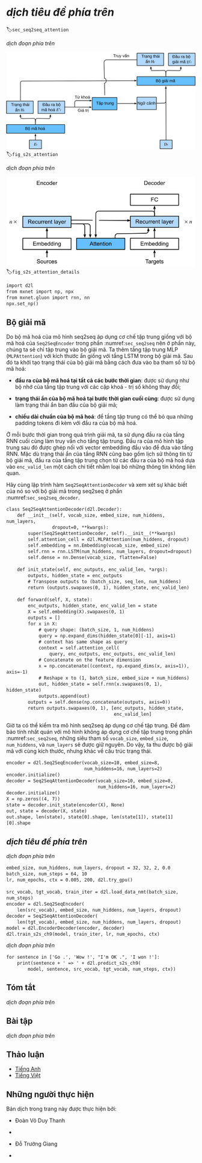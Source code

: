<!-- ===================== Bắt đầu dịch Phần 1 ==================== -->
<!-- ========================================= REVISE - BẮT ĐẦU =================================== -->

<!--
# Sequence to Sequence with Attention Mechanisms
-->

# *dịch tiêu đề phía trên*
:label:`sec_seq2seq_attention`

<!--
In this section, we add the attention mechanism to the sequence to sequence (seq2seq) model as introduced in :numref:`sec_seq2seq` to explicitly aggregate states with weights.
:numref:`fig_s2s_attention` shows the model architecture for encoding and decoding at the timestep $t$.
Here, the memory of the attention layer consists of all the information that the encoder has seen---the encoder output at each timestep.
During the decoding, the decoder output from the previous timestep $t-1$ is used as the query.
The output of the attention model is viewed as the context information, and such context is concatenated with the decoder input $D_t$.
Finally, we feed the concatenation into the decoder.
-->

*dịch đoạn phía trên*

<!--
![The second timestep in decoding for the sequence to sequence model with attention mechanism.](../img/seq2seq_attention.svg)
-->

![*dịch chú thích ảnh phía trên*](../img/seq2seq_attention.svg)
:label:`fig_s2s_attention`


<!--
To illustrate the overall architecture of seq2seq with attention model, the layer structure of its encoder and decoder is shown in :numref:`fig_s2s_attention_details`.
-->

*dịch đoạn phía trên*

<!--
![The layers in the sequence to sequence model with attention mechanism.](../img/seq2seq-attention-details.svg)
-->

![*dịch chú thích ảnh phía trên*](../img/seq2seq-attention-details.svg)
:label:`fig_s2s_attention_details`

```{.python .input  n=1}
import d2l
from mxnet import np, npx
from mxnet.gluon import rnn, nn
npx.set_np()
```

<!-- ===================== Kết thúc dịch Phần 1 ===================== -->

<!-- ===================== Bắt đầu dịch Phần 2 ===================== -->

<!--
## Decoder
-->

## Bộ giải mã

<!--
Since the encoder of seq2seq with attention mechanisms is the same as `Seq2SeqEncoder` in :numref:`sec_seq2seq`, we will just focus on the decoder.
We add an MLP attention layer (`MLPAttention`) which has the same hidden size as the LSTM layer in the decoder.
Then we initialize the state of the decoder by passing three items from the encoder:
-->

Do bộ mã hoá của mô hình seq2seq áp dụng cơ chế tập trung giống với bộ mã hoá của `Seq2SeqEncoder` trong phần :numref:`sec_seq2seq` nên ở phần này, chúng ta sẽ chỉ tập trung vào bộ giải mã.
Ta thêm tầng tập trung MLP (`MLPAttention`) với kích thước ẩn giống với tầng LSTM trong bộ giải mã.
Sau đó ta khởi tạo trạng thái của bộ giải mã bằng cách đưa vào ba tham số từ bộ mã hoá:

<!--
- **the encoder outputs of all timesteps**: they are used as the attention layer's memory with identical keys and values;
-->

- **đầu ra của bộ mã hoá tại tất cả các bước thời gian**: được sử dụng như bộ nhớ của tầng tập trung với các cặp khoá - trị số không thay đổi;

<!--
- **the hidden state of the encoder's final timestep**: it is used as the initial decoder's hidden state;
-->

- **trạng thái ẩn của bộ mã hoá tại bước thời gian cuối cùng**: được sử dụng làm trạng thái ẩn ban đầu của bộ giải mã;

<!--
- **the encoder valid length**: so the attention layer will not consider the padding tokens with in the encoder outputs.
-->

- **chiều dài chuẩn của bộ mã hoá**: để tầng tập trung có thể bỏ qua những padding tokens đi kèm với đầu ra của bộ mã hoá.

<!--
At each timestep of the decoding, we use the output of the decoder's last RNN layer as the query for the attention layer.
The attention model's output is then concatenated with the input embedding vector to feed into the RNN layer.
Although the RNN layer hidden state also contains history information from decoder,
the attention output explicitly selects the encoder outputs based on `enc_valid_len`, so that the attention output suspends other irrelevant information.
-->

Ở mỗi bước thời gian trong quá trình giải mã, ta sử dụng đầu ra của tầng RNN cuối cùng làm truy vấn cho tầng tập trung.
Đầu ra của mô hình tập trung sau đó được ghép nối với vector embedding đầu vào để đưa vào tầng RNN.
Mặc dù trạng thái ẩn của tầng RNN cũng bao gồm lịch sử thông tin từ bộ giải mã, đầu ra của tầng tập trung chọn từ các đầu ra của bộ mã hoá dựa vào `enc_valid_len` một cách chi tiết nhằm loại bỏ những thông tin không liên quan.

<!--
Let us implement the `Seq2SeqAttentionDecoder`, and see how it differs from the decoder in seq2seq from :numref:`sec_seq2seq_decoder`.
-->

Hãy cùng lập trình hàm `Seq2SeqAttentionDecoder` và xem xét sự khác biết của nó so với bộ giải mã trong seq2seq ở phần :numref:`sec_seq2seq_decoder`.


```{.python .input  n=2}
class Seq2SeqAttentionDecoder(d2l.Decoder):
    def __init__(self, vocab_size, embed_size, num_hiddens, num_layers,
                 dropout=0, **kwargs):
        super(Seq2SeqAttentionDecoder, self).__init__(**kwargs)
        self.attention_cell = d2l.MLPAttention(num_hiddens, dropout)
        self.embedding = nn.Embedding(vocab_size, embed_size)
        self.rnn = rnn.LSTM(num_hiddens, num_layers, dropout=dropout)
        self.dense = nn.Dense(vocab_size, flatten=False)

    def init_state(self, enc_outputs, enc_valid_len, *args):
        outputs, hidden_state = enc_outputs
        # Transpose outputs to (batch_size, seq_len, num_hiddens)
        return (outputs.swapaxes(0, 1), hidden_state, enc_valid_len)

    def forward(self, X, state):
        enc_outputs, hidden_state, enc_valid_len = state
        X = self.embedding(X).swapaxes(0, 1)
        outputs = []
        for x in X:
            # query shape: (batch_size, 1, num_hiddens)
            query = np.expand_dims(hidden_state[0][-1], axis=1)
            # context has same shape as query
            context = self.attention_cell(
                query, enc_outputs, enc_outputs, enc_valid_len)
            # Concatenate on the feature dimension
            x = np.concatenate((context, np.expand_dims(x, axis=1)), axis=-1)
            # Reshape x to (1, batch_size, embed_size + num_hiddens)
            out, hidden_state = self.rnn(x.swapaxes(0, 1), hidden_state)
            outputs.append(out)
        outputs = self.dense(np.concatenate(outputs, axis=0))
        return outputs.swapaxes(0, 1), [enc_outputs, hidden_state,
                                        enc_valid_len]
```

<!--
Now we can test the seq2seq with attention model.
To be consistent with the model without attention in :numref:`sec_seq2seq`, we use the same hyper-parameters for `vocab_size`, `embed_size`, `num_hiddens`, and `num_layers`.
As a result, we get the same decoder output shape, but the state structure is changed.
-->

Giờ ta có thể kiểm tra mô hình seq2seq áp dụng cơ chế tập trung.
Để đảm bảo tính nhất quán với mô hình không áp dụng cơ chế tập trung trong phần :numref:`sec_seq2seq`, những siêu tham số `vocab_size`, `embed_size`, `num_hiddens`, và `num_layers` sẽ được giữ nguyên.
Do vậy, ta thu được bộ giải mã với cùng kích thước, nhưng khác về cấu trúc trạng thái.


```{.python .input  n=3}
encoder = d2l.Seq2SeqEncoder(vocab_size=10, embed_size=8,
                             num_hiddens=16, num_layers=2)
encoder.initialize()
decoder = Seq2SeqAttentionDecoder(vocab_size=10, embed_size=8,
                                  num_hiddens=16, num_layers=2)
decoder.initialize()
X = np.zeros((4, 7))
state = decoder.init_state(encoder(X), None)
out, state = decoder(X, state)
out.shape, len(state), state[0].shape, len(state[1]), state[1][0].shape
```

<!-- ===================== Kết thúc dịch Phần 2 ===================== -->

<!-- ===================== Bắt đầu dịch Phần 3 ===================== -->

<!--
## Training
-->

## *dịch tiêu đề phía trên*

<!--
Similar to :numref:`sec_seq2seq_training`, we try a toy model by applying the same training hyperparameters and the same training loss.
As we can see from the result, since the sequences in the training dataset are relative short, the additional attention layer does not lead to a significant improvement.
Due to the computational overhead of both the encoder's and the decoder's attention layers, this model is much slower than the seq2seq model without attention.
-->

*dịch đoạn phía trên*


```{.python .input  n=5}
embed_size, num_hiddens, num_layers, dropout = 32, 32, 2, 0.0
batch_size, num_steps = 64, 10
lr, num_epochs, ctx = 0.005, 200, d2l.try_gpu()

src_vocab, tgt_vocab, train_iter = d2l.load_data_nmt(batch_size, num_steps)
encoder = d2l.Seq2SeqEncoder(
    len(src_vocab), embed_size, num_hiddens, num_layers, dropout)
decoder = Seq2SeqAttentionDecoder(
    len(tgt_vocab), embed_size, num_hiddens, num_layers, dropout)
model = d2l.EncoderDecoder(encoder, decoder)
d2l.train_s2s_ch9(model, train_iter, lr, num_epochs, ctx)
```

<!--
Last, we predict several sample examples.
-->

*dịch đoạn phía trên*


```{.python .input  n=6}
for sentence in ['Go .', 'Wow !', "I'm OK .", 'I won !']:
    print(sentence + ' => ' + d2l.predict_s2s_ch9(
        model, sentence, src_vocab, tgt_vocab, num_steps, ctx))
```

<!--
## Summary
-->

## Tóm tắt

<!--
* The seq2seq model with attention adds an additional attention layer to the model without attention.
* The decoder of the seq2seq with attention model passes three items from the encoder: the encoder outputs of all timesteps, the hidden state of the encoder's final timestep, and the encoder valid length.
-->

*dịch đoạn phía trên*

<!--
## Exercises
-->

## Bài tập

<!--
1. Compare `Seq2SeqAttentionDecoder` and `Seq2seqDecoder` by using the same parameters and checking their losses.
2. Can you think of any use cases where `Seq2SeqAttentionDecoder` will outperform `Seq2seqDecoder`?
-->

*dịch đoạn phía trên*

<!-- ===================== Kết thúc dịch Phần 3 ===================== -->
<!-- ========================================= REVISE - KẾT THÚC =================================== -->


## Thảo luận
* [Tiếng Anh](https://discuss.mxnet.io/t/4345)
* [Tiếng Việt](https://forum.machinelearningcoban.com/c/d2l)

## Những người thực hiện
Bản dịch trong trang này được thực hiện bởi:
<!--
Tác giả của mỗi Pull Request điền tên mình và tên những người review mà bạn thấy
hữu ích vào từng phần tương ứng. Mỗi dòng một tên, bắt đầu bằng dấu `*`.

Lưu ý:
* Nếu reviewer không cung cấp tên, bạn có thể dùng tên tài khoản GitHub của họ
với dấu `@` ở đầu. Ví dụ: @aivivn.

* Tên đầy đủ của các reviewer có thể được tìm thấy tại https://github.com/aivivn/d2l-vn/blob/master/docs/contributors_info.md
-->

* Đoàn Võ Duy Thanh
<!-- Phần 1 -->
*

<!-- Phần 2 -->
* Đỗ Trường Giang

<!-- Phần 3 -->
*
